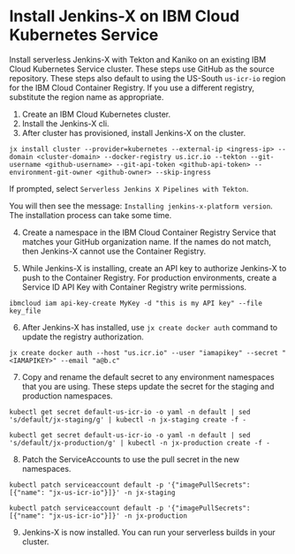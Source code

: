 # Install Jenkins-X on IBM Cloud Kubernetes Service

Install serverless Jenkins-X with Tekton and Kaniko on an existing IBM Cloud Kubernetes Service cluster. These steps use GitHub as the source repository. These steps also default to using the US-South `us-icr-io` region for the IBM Cloud Container Registry. If you use a different registry, substitute the region name as appropriate.


1) Create an IBM Cloud Kubernetes cluster.
2) Install the Jenkins-X cli.
3) After cluster has provisioned, install Jenkins-X on the cluster.

```
jx install cluster --provider=kubernetes --external-ip <ingress-ip> --domain <cluster-domain> --docker-registry us.icr.io --tekton --git-username <github-username> --git-api-token <github-api-token> --environment-git-owner <github-owner> --skip-ingress
```

If prompted, select `Serverless Jenkins X Pipelines with Tekton`.

You will then see the message: `Installing jenkins-x-platform version`. The installation process can take some time.

4) Create a namespace in the IBM Cloud Container Registry Service that matches your GitHub organization name. If the names do not match, then Jenkins-X cannot use the Container Registry.

5) While Jenkins-X is installing, create an API key to authorize Jenkins-X to push to the Container Registry. For production environments, create a Service ID API Key with Container Registry write permissions.

```
ibmcloud iam api-key-create MyKey -d "this is my API key" --file key_file
```

6) After Jenkins-X has installed, use `jx create docker auth` command to update the registry authorization.

```
jx create docker auth --host "us.icr.io" --user "iamapikey" --secret "<IAMAPIKEY>" --email "a@b.c"
```

7) Copy and rename the default secret to any environment namespaces that you are using. These steps update the secret for the staging and production namespaces.

```
kubectl get secret default-us-icr-io -o yaml -n default | sed 's/default/jx-staging/g' | kubectl -n jx-staging create -f -
```
```
kubectl get secret default-us-icr-io -o yaml -n default | sed 's/default/jx-production/g' | kubectl -n jx-production create -f -
```

8) Patch the ServiceAccounts to use the pull secret in the new namespaces.

```
kubectl patch serviceaccount default -p '{"imagePullSecrets": [{"name": "jx-us-icr-io"}]}' -n jx-staging
```
```
kubectl patch serviceaccount default -p '{"imagePullSecrets": [{"name": "jx-us-icr-io"}]}' -n jx-production
```

9) Jenkins-X is now installed. You can run your serverless builds in your cluster.

